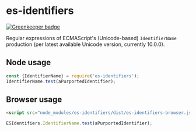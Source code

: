 # es-identifiers

[![Greenkeeper badge](https://badges.greenkeeper.io/brettz9/es-identifiers.svg)](https://greenkeeper.io/)

Regular expressions of ECMAScript's (Unicode-based) `IdentifierName` production (per
latest available Unicode version, currently 10.0.0).

## Node usage

```js
const {IdentifierName} = require('es-identifiers');
IdentifierName.test(aPurportedIdentifier);
```

## Browser usage

```html
<script src="node_modules/es-identifiers/dist/es-identifiers-browser.js">
```

```js
ESIdentifiers.IdentifierName.test(aPurportedIdentifier);
```
